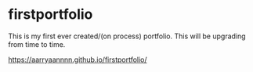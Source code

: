 # firstportfolio
This is my first ever created/(on process) portfolio.
This will be upgrading from time to time.


https://aarryaannnn.github.io/firstportfolio/
